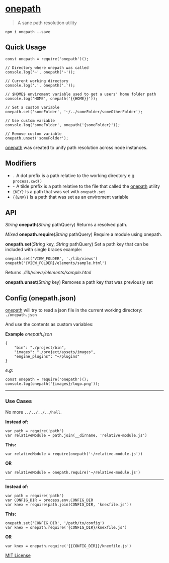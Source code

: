 # [onepath]()

> A sane path resolution utility

```
npm i onepath --save
```

## Quick Usage

```
const onepath = require('onepath')();

// Directory where onepath was called
console.log('~', onepath('~'));

// Current working directory
console.log('.', onepath('.'));

// $HOME$ enviroment variable used to get a users' home folder path
console.log('HOME', onepath('{{HOME}}')); 

// Set a custom variable
onepath.set('someFolder', '~/../someFolder/someOtherFolder');

// Use custom variable 
console.log('someFolder', onepath('{someFolder}')); 

// Remove custom variable
onepath.unset('someFolder');
```

[onepath]() was created to unify path resolution across node instances.

## Modifiers

- `.` A dot prefix is a path relative to the working directory e.g `process.cwd()`
- `~` A tilde prefix is a path relative to the file that called the [onepath]() utility
- `{KEY}` Is a path that was set with `onepath.set`
- `{{ENV}}` Is a path that was set as an enviroment variable

## API

*String* **onepath**(*String* pathQuery)
Returns a resolved path.

*Mixed* **onepath.require**(*String* pathQuery)
Require a module using onepath.

**onepath.set**(*String* key, *String* pathQuery)
Set a path key that can be included with single braces
example: 

	onepath.set('VIEW_FOLDER', './lib/views')
	onepath('{VIEW_FOLDER}/elements/sample.html') 

Returns *./lib/views/elements/sample.html*

**onepath.unset**(*String* key)
Removes a path key that was previously set

## Config (onepath.json)

[onepath]() will try to read a json file in the current working directory: `./onepath.json`

And use the contents as custom variables:

**Example** *onepath.json*
```
{
	"bin": "./project/bin",
	"images": "./project/assets/images",
	"engine_plugins": "~/plugins"
}
```

*e.g:*
```
const onepath = require('onepath')();
console.log(onepath('{images}/logo.png'));
```

--------------

### Use Cases

No more `../../../../hell`.

**Instead of:**

```
var path = require('path')
var relativeModule = path.join(__dirname, 'relative-module.js')
```

**This:**

```
var relativeModule = require(onepath('~/relative-module.js'))
```

**OR**

```
var relativeModule = onepath.require('~/relative-module.js')
```

--------------

**Instead of:**

```
var path = require('path')
var CONFIG_DIR = process.env.CONFIG_DIR
var knex = require(path.join(CONFIG_DIR, 'knexfile.js'))
```

**This:**

```
onepath.set('CONFIG_DIR', '/path/to/config')
var knex = onepath.require('{CONFIG_DIR}/knexfile.js')
```

**OR**

```
var knex = onepath.require('{{CONFIG_DIR}}/knexfile.js')
```

[MIT License]()
